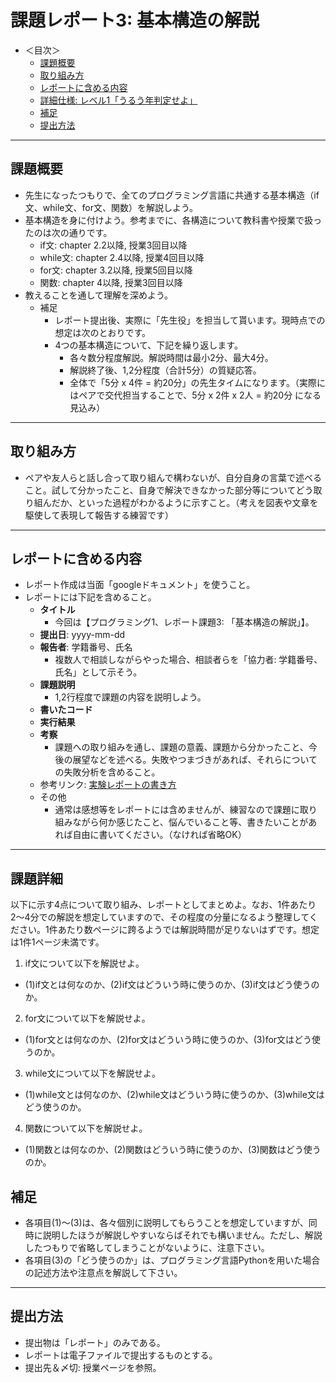 # 課題レポート3: 基本構造の解説

- ＜目次＞
  - <a href="#abst">課題概要</a>
  - <a href="#howto">取り組み方</a>
  - <a href="#report">レポートに含める内容</a>
  - <a href="#level1">詳細仕様: レベル1「うるう年判定せよ」</a>
  - <a href="#tips">補足</a>
  - <a href="#upload">提出方法</a>

<hr>

## <a name="abst">課題概要</a>
- 先生になったつもりで、全てのプログラミング言語に共通する基本構造（if文、while文、for文、関数）を解説しよう。
- 基本構造を身に付けよう。参考までに、各構造について教科書や授業で扱ったのは次の通りです。
  - if文: chapter 2.2以降, 授業3回目以降
  - while文: chapter 2.4以降, 授業4回目以降
  - for文: chapter 3.2以降, 授業5回目以降
  - 関数: chapter 4以降, 授業3回目以降
- 教えることを通して理解を深めよう。
  - 補足
    - レポート提出後、実際に「先生役」を担当して貰います。現時点での想定は次のとおりです。
    - 4つの基本構造について、下記を繰り返します。
      - 各々数分程度解説。解説時間は最小2分、最大4分。
      - 解説終了後、1,2分程度（合計5分）の質疑応答。
      - 全体で「5分 x 4件 = 約20分」の先生タイムになります。（実際にはペアで交代担当することで、5分 x 2件 x 2人 = 約20分 になる見込み）

<hr>

## <a name="howto">取り組み方</a>
- ペアや友人らと話し合って取り組んで構わないが、自分自身の言葉で述べること。試して分かったこと、自身で解決できなかった部分等についてどう取り組んだか、といった過程がわかるように示すこと。（考えを図表や文章を駆使して表現して報告する練習です）

<hr>

## <a name="report">レポートに含める内容</a>
- レポート作成は当面「googleドキュメント」を使うこと。
- レポートには下記を含めること。
  - **タイトル**
    - 今回は【プログラミング1、レポート課題3: 「基本構造の解説」】。
  - **提出日**: yyyy-mm-dd
  - **報告者**: 学籍番号、氏名
    - 複数人で相談しながらやった場合、相談者らを「協力者: 学籍番号、氏名」として示そう。
  - **課題説明**
    - 1,2行程度で課題の内容を説明しよう。
  - **書いたコード**
  - **実行結果**
  - **考察**
    - 課題への取り組みを通し、課題の意義、課題から分かったこと、今後の展望などを述べる。失敗やつまづきがあれば、それらについての失敗分析を含めること。
  - 参考リンク: [実験レポートの書き方](http://www.report.gusoku.net/jikken/jikkenreport.html)
  - その他
    - 通常は感想等をレポートには含めませんが、練習なので課題に取り組みながら何か感じたこと、悩んでいること等、書きたいことがあれば自由に書いてください。（なければ省略OK）

<hr>

## <a name="level1">課題詳細</a>
以下に示す4点について取り組み、レポートとしてまとめよ。なお、1件あたり2〜4分での解説を想定していますので、その程度の分量になるよう整理してください。1件あたり数ページに跨るようでは解説時間が足りないはずです。想定は1件1ページ未満です。

1. if文について以下を解説せよ。
  - (1)if文とは何なのか、(2)if文はどういう時に使うのか、(3)if文はどう使うのか。
2. for文について以下を解説せよ。
  - (1)for文とは何なのか、(2)for文はどういう時に使うのか、(3)for文はどう使うのか。
3. while文について以下を解説せよ。
  - (1)while文とは何なのか、(2)while文はどういう時に使うのか、(3)while文はどう使うのか。
4. 関数について以下を解説せよ。
  - (1)関数とは何なのか、(2)関数はどういう時に使うのか、(3)関数はどう使うのか。

## <a name="tips">補足</a>
- 各項目(1)〜(3)は、各々個別に説明してもらうことを想定していますが、同時に説明したほうが解説しやすいならばそれでも構いません。ただし、解説したつもりで省略してしまうことがないように、注意下さい。
- 各項目(3)の「どう使うのか」は、プログラミング言語Pythonを用いた場合の記述方法や注意点を解説して下さい。

<hr>

## <a name="upload">提出方法</a>
- 提出物は「レポート」のみである。
- レポートは電子ファイルで提出するものとする。
- 提出先＆〆切: 授業ページを参照。
